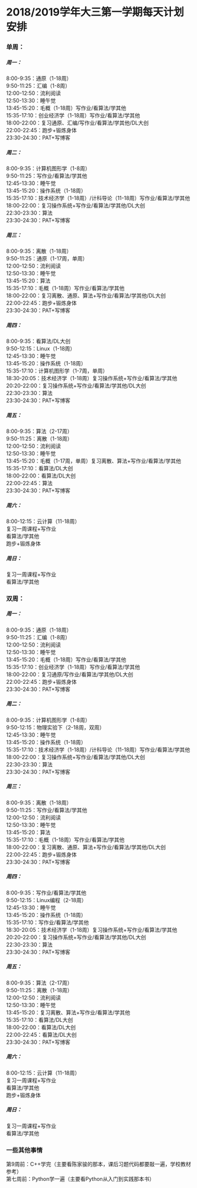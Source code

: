 # 2018/2019学年大三第一学期每天计划安排
### 单周：  
##### 周一：  
8:00-9:35：通原（1-18周）  
9:50-11:25：汇编（1-8周）  
12:00-12:50：流利阅读  
12:50-13:30：睡午觉  
13:45-15:20：毛概（1-18周）写作业/看算法/学其他  
15:35-17:10：创业经济学（1-18周）写作业/看算法/学其他  
18:00-22:00：复习通原、汇编/写作业/看算法/学其他/DL大创  
22:00-22:45：跑步+锻炼身体  
23:30-24:30：PAT+写博客  

##### 周二：  
8:00-9:35：计算机图形学（1-8周）  
9:50-11:25：写作业/看算法/学其他  
12:45-13:30：睡午觉  
13:45-15:20：操作系统（1-18周）  
15:35-17:10：技术经济学（1-18周）/计科导论（11-18周）写作业/看算法/学其他  
18:00-22:00：复习操作系统+写作业/看算法/学其他/DL大创  
22:30-23:30：算法  
23:30-24:30：PAT+写博客  

##### 周三：  
8:00-9:35：离散（1-18周）  
9:50-11:25：通原（1-17周，单周）  
12:00-12:50：流利阅读  
12:50-13:30：睡午觉  
13:45-15:20：算法  
15:35-17:10：毛概（1-18周）写作业/看算法/学其他  
18:00-22:00：复习离散、通原、算法+写作业/看算法/学其他/DL大创  
22:00-22:45：跑步+锻炼身体  
23:30-24:30：PAT+写博客  

##### 周四：  
8:00-9:35：看算法/DL大创  
9:50-12:15：Linux（1-18周）  
12:45-13:30：睡午觉  
13:45-15:20：操作系统（1-18周）  
15:35-17:10：计算机图形学（1-7周，单周）  
18:30-20:05：技术经济学（1-18周）复习操作系统+写作业/看算法/学其他  
20:20-22:00：复习操作系统+写作业/看算法/学其他/DL大创  
22:30-23:30：算法  
23:30-24:30：PAT+写博客  

##### 周五：  
8:00-9:35：算法（2-17周）  
9:50-11:25：离散（1-18周）  
12:00-12:50：流利阅读  
12:50-13:30：睡午觉  
13:45-15:20：毛概（1-17周，单周）复习离散、算法+写作业/看算法/学其他  
15:35-17:10：看算法/DL大创  
18:00-22:00：看算法/DL大创  
22:00-22:45：算法  
23:30-24:30：PAT+写博客  

##### 周六：  
8:00-12:15：云计算（11-18周）  
复习一周课程+写作业  
看算法/学其他  
跑步+锻炼身体  

##### 周日：  
复习一周课程+写作业  
看算法/学其他  


### 双周：  
##### 周一：  
8:00-9:35：通原（1-18周）  
9:50-11:25：汇编（1-8周）  
12:00-12:50：流利阅读  
12:50-13:30：睡午觉  
13:45-15:20：毛概（1-18周）写作业/看算法/学其他  
15:35-17:10：创业经济学（1-18周）写作业/看算法/学其他  
18:00-22:00：复习通原/写作业/看算法/学其他/DL大创  
22:00-22:45：跑步+锻炼身体  
23:30-24:30：PAT+写博客  

##### 周二：  
8:00-9:35：计算机图形学（1-8周）  
9:50-12:15：物理实验下（2-18周，双周）  
12:45-13:30：睡午觉  
13:45-15:20：操作系统（1-18周）  
15:35-17:10：技术经济学（1-18周）/计科导论（11-18周）写作业/看算法/学其他  
18:00-22:00：复习操作系统+写作业/看算法/学其他/DL大创  
22:30-23:30：算法  
23:30-24:30：PAT+写博客  

##### 周三：  
8:00-9:35：离散（1-18周）  
9:50-11:25：写作业/看算法/学其他  
12:00-12:50：流利阅读  
12:50-13:30：睡午觉  
13:45-15:20：算法  
15:35-17:10：毛概（1-18周）写作业/看算法/学其他  
18:00-22:00：复习离散、通原、算法+写作业/看算法/学其他/DL大创  
22:00-22:45：跑步+锻炼身体  
23:30-24:30：PAT+写博客  

##### 周四：  
8:00-9:35：写作业/看算法/学其他  
9:50-12:15：Linux编程（2-18周）  
12:45-13:30：睡午觉  
13:45-15:20：操作系统（1-18周）  
15:35-17:10：写作业/看算法/学其他  
18:30-20:05：技术经济学（1-18周）复习操作系统+写作业/看算法/学其他  
20:20-22:00：复习操作系统+写作业/看算法/学其他/DL大创  
22:30-23:30：算法  
23:30-24:30：PAT+写博客  

##### 周五：  
8:00-9:35：算法（2-17周）  
9:50-11:25：离散（1-18周）  
12:00-12:50：流利阅读  
12:50-13:30：睡午觉  
13:45-15:20：复习离散、算法+写作业/看算法/学其他  
15:35-17:10：看算法/DL大创  
18:00-22:00：看算法/DL大创  
22:00-22:45：看算法/DL大创  
23:30-24:30：PAT+写博客  

##### 周六：  
8:00-12:15：云计算（11-18周）  
复习一周课程+写作业  
看算法/学其他  
跑步+锻炼身体  
 
##### 周日：  
复习一周课程+写作业  
看算法/学其他  

### 一些其他事情
第9周前：C++学完（主要看陈家骏的那本，课后习题代码都要敲一遍，学校教材参考）  
第七周前：Python学一遍（主要看Python从入门到实践那本书）  
